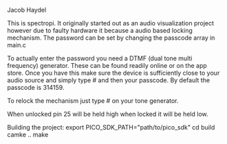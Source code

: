 Jacob Haydel

This is spectropi. It originally started out as an audio visualization project however due to faulty hardware it because a audio based locking mechanism. The password can be set by changing the passcode array in main.c

To actually enter the password you need a DTMF (dual tone multi frequency) generator. These can be found readily online or on the app store. Once you have this make sure the device is sufficiently close to your audio source and simply type # and then your passcode. By default the passcode is 314159.

To relock the mechanism just type # on your tone generator.

When unlocked pin 25 will be held high when locked it will be held low.

Building the project:
	export PICO_SDK_PATH="path/to/pico_sdk"
	cd build
	camke ..
	make
